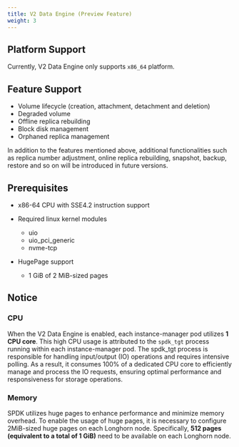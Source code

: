 ```yaml
---
title: V2 Data Engine (Preview Feature)
weight: 3
---
```


## Platform Support

Currently, V2 Data Engine only supports `x86_64` platform.

## Feature Support

- Volume lifecycle (creation, attachment, detachment and deletion)
- Degraded volume
- Offline replica rebuilding
- Block disk management
- Orphaned replica management

In addition to the features mentioned above, additional functionalities such as replica number adjustment, online replica rebuilding, snapshot, backup, restore and so on will be introduced in future versions.

## Prerequisites

- x86-64 CPU with SSE4.2 instruction support

- Required linux kernel modules
  - uio
  - uio_pci_generic
  - nvme-tcp

- HugePage support
  - 1 GiB of 2 MiB-sized pages

## Notice

### CPU

When the V2 Data Engine is enabled, each instance-manager pod utilizes **1 CPU core**. This high CPU usage is attributed to the `spdk_tgt` process running within each instance-manager pod. The spdk_tgt process is responsible for handling input/output (IO) operations and requires intensive polling. As a result, it consumes 100% of a dedicated CPU core to efficiently manage and process the IO requests, ensuring optimal performance and responsiveness for storage operations.

### Memory

SPDK utilizes huge pages to enhance performance and minimize memory overhead. To enable the usage of huge pages, it is necessary to configure 2MiB-sized huge pages on each Longhorn node. Specifically, **512 pages (equivalent to a total of 1 GiB)** need to be available on each Longhorn node.